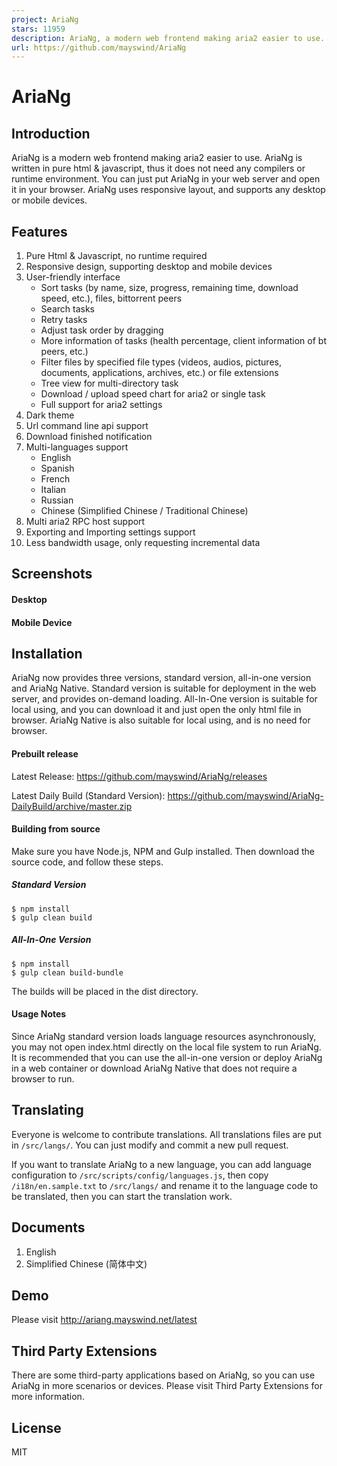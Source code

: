 ```yaml
---
project: AriaNg
stars: 11959
description: AriaNg, a modern web frontend making aria2 easier to use.
url: https://github.com/mayswind/AriaNg
---
```


AriaNg
======

Introduction
------------

AriaNg is a modern web frontend making aria2 easier to use. AriaNg is written in pure html & javascript, thus it does not need any compilers or runtime environment. You can just put AriaNg in your web server and open it in your browser. AriaNg uses responsive layout, and supports any desktop or mobile devices.

Features
--------

1.  Pure Html & Javascript, no runtime required
2.  Responsive design, supporting desktop and mobile devices
3.  User-friendly interface
    -   Sort tasks (by name, size, progress, remaining time, download speed, etc.), files, bittorrent peers
    -   Search tasks
    -   Retry tasks
    -   Adjust task order by dragging
    -   More information of tasks (health percentage, client information of bt peers, etc.)
    -   Filter files by specified file types (videos, audios, pictures, documents, applications, archives, etc.) or file extensions
    -   Tree view for multi-directory task
    -   Download / upload speed chart for aria2 or single task
    -   Full support for aria2 settings
4.  Dark theme
5.  Url command line api support
6.  Download finished notification
7.  Multi-languages support
    -   English
    -   Spanish
    -   French
    -   Italian
    -   Russian
    -   Chinese (Simplified Chinese / Traditional Chinese)
8.  Multi aria2 RPC host support
9.  Exporting and Importing settings support
10.  Less bandwidth usage, only requesting incremental data

Screenshots
-----------

#### Desktop

#### Mobile Device

Installation
------------

AriaNg now provides three versions, standard version, all-in-one version and AriaNg Native. Standard version is suitable for deployment in the web server, and provides on-demand loading. All-In-One version is suitable for local using, and you can download it and just open the only html file in browser. AriaNg Native is also suitable for local using, and is no need for browser.

#### Prebuilt release

Latest Release: https://github.com/mayswind/AriaNg/releases

Latest Daily Build (Standard Version): https://github.com/mayswind/AriaNg-DailyBuild/archive/master.zip

#### Building from source

Make sure you have Node.js, NPM and Gulp installed. Then download the source code, and follow these steps.

##### Standard Version

```
$ npm install
$ gulp clean build
```

##### All-In-One Version

```
$ npm install
$ gulp clean build-bundle
```

The builds will be placed in the dist directory.

#### Usage Notes

Since AriaNg standard version loads language resources asynchronously, you may not open index.html directly on the local file system to run AriaNg. It is recommended that you can use the all-in-one version or deploy AriaNg in a web container or download AriaNg Native that does not require a browser to run.

Translating
-----------

Everyone is welcome to contribute translations. All translations files are put in `/src/langs/`. You can just modify and commit a new pull request.

If you want to translate AriaNg to a new language, you can add language configuration to `/src/scripts/config/languages.js`, then copy `/i18n/en.sample.txt` to `/src/langs/` and rename it to the language code to be translated, then you can start the translation work.

Documents
---------

1.  English
2.  Simplified Chinese (简体中文)

Demo
----

Please visit http://ariang.mayswind.net/latest

Third Party Extensions
----------------------

There are some third-party applications based on AriaNg, so you can use AriaNg in more scenarios or devices. Please visit Third Party Extensions for more information.

License
-------

MIT
